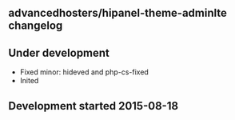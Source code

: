 advancedhosters/hipanel-theme-adminlte changelog
------------------------------------------------

## Under development

- Fixed minor: hideved and php-cs-fixed
- Inited

## Development started 2015-08-18

